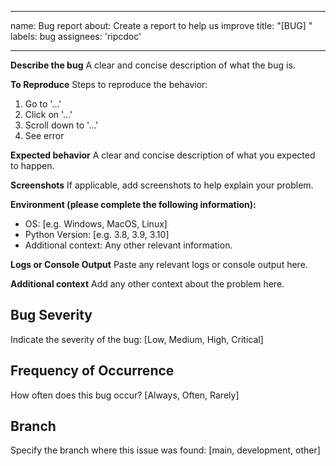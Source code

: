 
---
name: Bug report
about: Create a report to help us improve
title: "[BUG] <Describe the bug>"
labels: bug
assignees: 'ripcdoc'

---

**Describe the bug**
A clear and concise description of what the bug is.

**To Reproduce**
Steps to reproduce the behavior:
1. Go to '...'
2. Click on '...'
3. Scroll down to '...'
4. See error

**Expected behavior**
A clear and concise description of what you expected to happen.

**Screenshots**
If applicable, add screenshots to help explain your problem.

**Environment (please complete the following information):**
 - OS: [e.g. Windows, MacOS, Linux]
 - Python Version: [e.g. 3.8, 3.9, 3.10]
 - Additional context: Any other relevant information.

**Logs or Console Output**
Paste any relevant logs or console output here.

**Additional context**
Add any other context about the problem here.

## Bug Severity
Indicate the severity of the bug: [Low, Medium, High, Critical]

## Frequency of Occurrence
How often does this bug occur? [Always, Often, Rarely]

## Branch
Specify the branch where this issue was found: [main, development, other]
